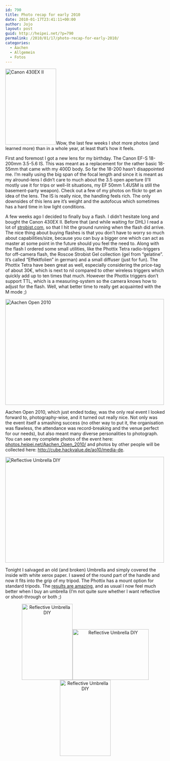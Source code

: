 ```yaml
---
id: 790
title: Photo recap for early 2010
date: 2010-01-17T23:41:11+00:00
author: Jojo
layout: post
guid: http://heipei.net/?p=790
permalink: /2010/01/17/photo-recap-for-early-2010/
categories:
  - Aachen
  - Allgemein
  - Fotos
---
```

[<img src="https://farm3.static.flickr.com/2787/4265421855_c0e825d5e4_m.jpg" width="160" height="240" alt="Canon 430EX II" class="alignleft" />](https://secure.flickr.com/photos/heipei/4265421855/ "Canon 430EX II by heipei, on Flickr")Wow, the last few weeks I shot more photos (and learned more) than in a whole year, at least that&#8217;s how it feels.
  
First and foremost I got a new lens for my birthday. The Canon EF-S 18-200mm 3.5-5.6 IS. This was meant as a replacement for the rather basic 18-55mm that came with my 400D body. So far the 18-200 hasn&#8217;t disappointed me. I&#8217;m really using the big span of the focal length and since it is meant as my alround-lens I didn&#8217;t care to much about the 3.5 open aperture (I&#8217;ll mostly use it for trips or well-lit situations, my EF 50mm 1.4USM is still the basement-party weapon). Check out a few of my photos on flickr to get an idea of the lens. The IS is really nice, the handling feels rich. The only downsides of this lens are it&#8217;s weight and the autofocus which sometimes has a hard time in low light conditions.

A few weeks ago I decided to finally buy a flash. I didn&#8217;t hesitate long and bought the Canon 430EX II. Before that (and while waiting for DHL) I read a lot of [strobist.com](http://www.strobist.blogspot.com/), so that I hit the ground running when the flash did arrive. The nice thing about buying flashes is that you don&#8217;t have to worry so much about capabilities/size, because you can buy a bigger one which can act as master at some point in the future should you feel the need to. Along with the flash I ordered some small utilities, like the Phottix Tetra radio-triggers for off-camera flash, the Roscoe Strobist Gel collection (gel from &#8220;gelatine&#8221;. It&#8217;s called &#8220;Effektfolien&#8221; in german) and a small diffuser (just for fun). The Phottix Tetra have been great as well, especially considering the price-tag of about 30€, which is next to nil compared to other wireless triggers which quickly add up to ten times that much. However the Phottix triggers don&#8217;t support TTL, which is a measuring-system so the camera knows how to adjust for the flash. Well, what better time to really get acquainted with the M mode ;)

[<img src="https://farm5.static.flickr.com/4034/4282057138_4d1d0e8c2f.jpg" width="500" height="334" alt="Aachen Open 2010" class="aligncenter" />](https://secure.flickr.com/photos/heipei/4282057138/ "Aachen Open 2010 by heipei, on Flickr")
  
Aachen Open 2010, which just ended today, was the only real event I looked forward to, photography-wise, and it turned out really nice. Not only was the event itself a smashing success (no other way to put it, the organisation was flawless, the attendance was record-breaking and the venue perfect for our needs), but also meant many diverse personalities to photograph. You can see my complete photos of the event here: [photos.heipei.net/Aachen\_Open\_2010/](http://photos.heipei.net/Aachen_Open_2010/) and photos by other people will be collected here: <http://cube.hackvalue.de/ao10/media-de>.

[<img src="https://farm3.static.flickr.com/2793/4282192117_efb2300055.jpg" width="500" height="334" alt="Reflective Umbrella DIY" class="aligncenter" />](https://secure.flickr.com/photos/heipei/4282192117/ "Reflective Umbrella DIY by heipei, on Flickr")
  
Tonight I salvaged an old (and broken) Umbrella and simply covered the inside with white xerox paper. I sawed of the round part of the handle and now it fits into the grip of my tripod. The Phottix has a mount option for standard tripods. The [results are amazing](https://secure.flickr.com/photos/heipei/tags/umbrella/), and as usual I now feel much better when I buy an umbrella (I&#8217;m not quite sure whether I want reflective or shoot-through or both ;)

<div align="center">
  <a href="https://secure.flickr.com/photos/heipei/4282940966/" title="Reflective Umbrella DIY by heipei, on Flickr"><img src="https://farm5.static.flickr.com/4027/4282940966_fef380f800_m.jpg" width="160" height="240" alt="Reflective Umbrella DIY" /></a><a href="https://secure.flickr.com/photos/heipei/4282193297/" title="Reflective Umbrella DIY by heipei, on Flickr"><img src="https://farm5.static.flickr.com/4002/4282193297_bb60f5c93d_m.jpg" width="240" height="160" alt="Reflective Umbrella DIY" /></a><a href="https://secure.flickr.com/photos/heipei/4282182157/" title="Reflective Umbrella DIY by heipei, on Flickr"><img src="https://farm3.static.flickr.com/2746/4282182157_766d455d40_m.jpg" width="160" height="240" alt="Reflective Umbrella DIY" /></a>
</div>